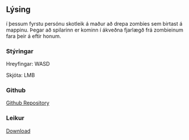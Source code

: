 ## Lýsing

í þessum fyrstu persónu skotleik á maður að drepa zombies sem birtast á mappinu. Þegar að spilarinn er kominn í ákveðna fjarlægð frá zombieinum fara þeir á eftir honum.

### Stýringar
Hreyfingar: WASD

Skjóta: LMB

### Github
<a href="https://github.com/birkirarndal/leikjaforritunv3">Github Repository</a>


### Leikur
<a href="http://www.mediafire.com/file/jsabbk30fwvidbu/Verkefni3_setup.exe/file">Download</a>
